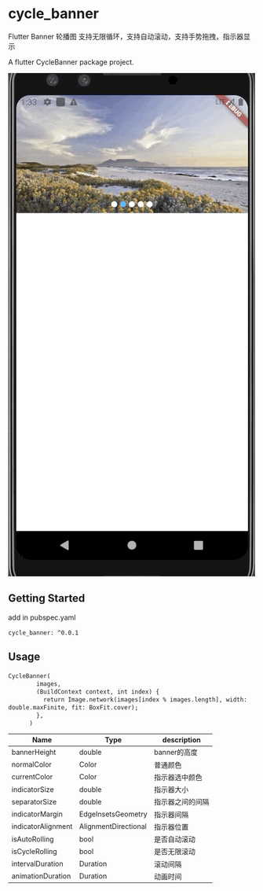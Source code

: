 # cycle_banner

Flutter Banner  轮播图 支持无限循环，支持自动滚动，支持手势拖拽，指示器显示

A flutter CycleBanner package project.



![](https://raw.githubusercontent.com/M2dL1fe/PicturesWarehouse/main/CycleBannerGif.gif)

## Getting Started

add in pubspec.yaml

```
cycle_banner: ^0.0.1
```

## Usage

```
CycleBanner(
        images,
        (BuildContext context, int index) {
          return Image.network(images[index % images.length], width: double.maxFinite, fit: BoxFit.cover);
        },
      )
```
|Name|Type|description|
|-|-|-|
|bannerHeight|double|banner的高度|
|normalColor|Color|普通颜色|
|currentColor|Color|指示器选中颜色|
|indicatorSize|double|指示器大小|
|separatorSize|double|指示器之间的间隔|
|indicatorMargin|EdgeInsetsGeometry |指示器间隔|
|indicatorAlignment|AlignmentDirectional |指示器位置|
|isAutoRolling|bool|是否自动滚动|
|isCycleRolling|bool|是否无限滚动|
|intervalDuration|Duration|滚动间隔|
|animationDuration|Duration|动画时间|
